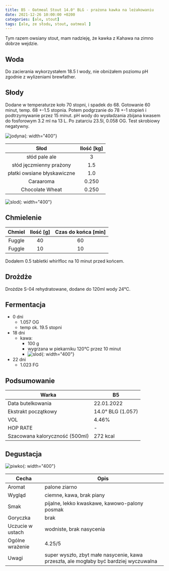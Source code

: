 ```yaml
---
title: B5 - Oatmeal Stout 14.0° BLG - prażona kawka na leżakowaniu
date: 2021-12-26 10:00:00 +0200
categories: [ale, stout]
tags: [ale, ze słodu, stout, oatmeal ]
---
```


Tym razem owsiany stout, mam nadzieję, że kawka z Kahawa na zimno dobrze wejdzie. 

## Woda

Do zacierania wykorzystałem 18.5 l wody, nie obniżałem poziomu pH zgodnie z wylizeniami brewfather.

## Słody

Dodane w temperaturze koło 70 stopni, i spadek do 68. Gotowanie 60 minut, temp. 68 +-1.5 stopnia. Potem podgrzanie do 78 +-1 stopień i podtrzymywanie przez 15 minut. pH wody do wysładzania zbijana kwasem do fosforowym 3.2 ml na 13 L. 
Po zatarciu 23.5l, 0.058 OG. Test skrobiowy negatywny.

![jodyna](/assets/posts/12-2021/jodyna.jpg){: width="400"}

|  Słod  	| Ilość [kg] 	|
|:--------:	|:---------: |
|  słód pale ale  	|     3    	| 
|  słód jęczmienny prażony	|     1.5    	| 
|  płatki owsiane błyskawiczne  	|     1.0    	| 
|  Caraaroma  	|     0.250    	| 
|  Chocolate Wheat  	|     0.250    	| 

![slod](/assets/posts/12-2021/slod.jpg){: width="400"}

## Chmielenie

|  Chmiel  	| Ilość [g] 	| Czas do końca [min] 	|
|:--------:	|:---------:	|:-------------------:	|
|  Fuggle  	|     40    	|          60         	|
|  Fuggle  	|     10    	|          10         	|

Dodałem 0.5 tabletki whirlfloc na 10 minut przed końcem.


## Drożdże

Drożdże S-04 rehydratowane, dodane do 120ml wody 24°C.


## Fermentacja

* 0 dni
  - 1.057 OG
  - temp ok. 19.5 stopni
* 18 dni
  * kawa:
    * 100 g 
    * wygrzana w piekarniku 120°C przez 10 minut
    * ![slod](/assets/posts/12-2021/kawa.jpg){: width="400"}
* 22 dni
  * 1.023 FG

## Podsumowanie

| Warka                          	| B5                	|
|--------------------------------	|-------------------	|
| Data butelkowania              	| 22.01.2022    	|
| Ekstrakt początkowy            	| 14.0° BLG (1.057) 	|
| VOL                            	| 4.46%             	|
| HOP RATE                       	| -           	|
| Szacowana kaloryczność (500ml) 	| 272 kcal          	|


## Degustacja

![piwko](/assets/posts/12-2021/b5.jpg){: width="400"}

| Cecha            	| Opis 	|
|------------------	|------	|
| Aromat           	| palone ziarno	|
| Wygląd           	| ciemne, kawa, brak piany	|
| Smak             	| pijalne, lekko kwaskawe, kawowo-palony posmak	|
| Goryczka         	| brak	|
| Uczucie w ustach 	| wodniste, brak nasycenia	|
| Ogólne wrażenie  	| 4.25/5	|
| Uwagi             | super wyszło, zbyt małe nasycenie, kawa przeszła, ale mogłaby być bardziej wyczuwalna | 